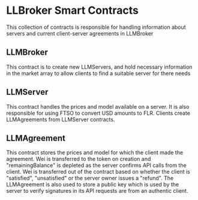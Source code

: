 # LLBroker Smart Contracts

This collection of contracts is responsible for handling information about servers and current client-server agreements in LLMBroker

## LLMBroker
This contract is to create new LLMServers, and hold necessary information in the market array to allow clients to find a suitable server for there needs

## LLMServer
This contract handles the prices and model available on a server. It is also responsible for using FTSO to convert USD amounts to FLR. Clients create LLMAgreements from LLMServer contracts.

## LLMAgreement
This contract stores the prices and model for which the client made the agreement. Wei is transferred to the token on creation and "remainingBalance" is depleted as the server confirms API calls from the client. Wei is transferred out of the contract based on whether the client is "satisfied", "unsatisfied" or the server owner issues a "refund". The LLMAgreement is also used to store a public key which is used by the server to verify signatures in its API requests are from an authentic client.
